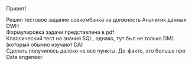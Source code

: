 Привет!<br/>

Решил тестовое задание совкомбанка на должность Аналитик данных DWH<br/>
Формулировка задачи представлена в pdf<br/>
Классический тест на знания SQL, однако, тут был не только DML (который обычно изучают DA)<br/>
Сделать получилось далеко не все пункты. Де-факто, это больше про Data engeneer.<br/>
